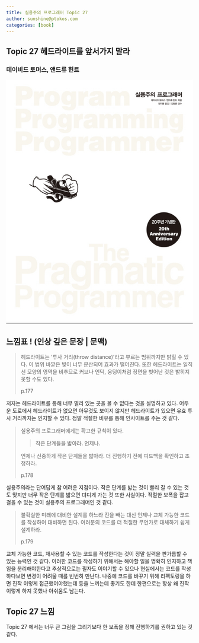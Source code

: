 ```yaml
---
title: 실용주의 프로그래머 Topic 27
author: sunshine@ptokos.com
categories: [book]
---
```


## Topic 27 헤드라이트를 앞서가지 말라


### 데이비드 토머스, 앤드류 헌트
![Alt text](/assets/img/book/실용주의-프로그래머/cover.png)


## 느낌표 ! (인상 깊은 문장 | 문맥)
> 헤드라이트는 '투사 거리(throw distance)'라고 부르는 범위까지만 밝힐 수 있다.
> 이 범위 바깥은 빛이 너무 분산되어 효과가 떨어진다. 
> 또한 헤드라이트는 일직선 모양의 영역을 비추므로 커브나 언덕, 웅덩이처럼 정면을 벗어난 것은 밝히지 못할 수도 있다.
> 
> p.177

저자는 헤드라이트를 통해 너무 멀리 있는 곳을 볼 수 없다는 것을 설명하고 있다. 
어두운 도로에서 헤드라이트가 없으면 아무것도 보이지 않지만 헤드라이트가 있으면 유효 투사 거리까지는 인지할 수 있다.
정말 적절한 비유를 통해 인사이트를 주는 것 같다.

> 실용주의 프로그래머에게는 확고한 규칙이 있다.
> 
> > 작은 단계들을 밟아라. 언제나.
> 
> 언제나 신중하게 작은 단계들을 밟아라.
> 더 진행하기 전에 피드백을 확인하고 조정하라.
> 
> p.178

실용주의라는 단어답게 참 어려운 지점이다. 작은 단계를 밟는 것이 빨리 갈 수 있는 것도 맞지만 너무 작은 단계를 밟으면 뎌디게 가는 것 또한 사실이다.
적절한 보폭을 잡고 걸을 수 있는 것이 실용주의 프로그래머인 것 같다.

> 불확실한 미래에 대비한 설계를 하느라 진을 빼는 대신 언제나 교체 가능한 코드를 작성하여 대비하면 된다.
> 여러분의 코드를 더 적절한 무언가로 대체하기 쉽게 설계하라.
> 
> p.179

교체 가능한 코드, 재사용할 수 있는 코드를 작성한다는 것이 정말 실력을 판가름할 수 있는 능력인 것 같다.
이러한 코드를 작성하기 위해서는 해야할 일을 명확히 인지하고 책임을 분리해야한다고 추상적으로는 필자도 이야기할 수 있으나 현실에서는 코드를 작성하다보면 변경이 어려울 때를 빈번히 만난다.
나중에 코드를 바꾸기 위해 리펙토링을 하면 진작 이렇게 접근했어야했는데 등을 느끼는데 좋기도 한데 한편으로는 항상 왜 진작 이렇게 하지 못했나 아쉬움도 남는다.


## Topic 27 느낌
Topic 27 에서는 너무 큰 그림을 그리기보다 한 보폭을 정해 진행하기를 권하고 있는 것 같다.



